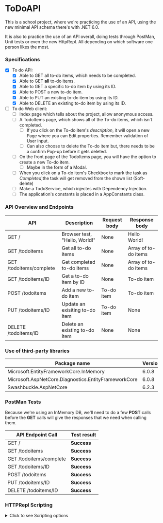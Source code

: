 # ToDoAPI
This is a school project, where we're practicing the use of an API, using the new minimal API schema there's with .NET 6.0.

It is also to practice the use of an API overall, doing tests through PostMan, Unit tests or even the new HttpRepl. All depending on which software one person likes the most.


### Specifications
- [x] To do API:
  - [x] Able to GET all to-do items, which needs to be completed.
  - [x] Able to GET **all** to-do items.
  - [x] Able to GET a specific to-do item by using its ID.
  - [x] Able to POST a new to-do item.
  - [x] Able to PUT an existing to-do item by using its ID.
  - [x] Able to DELETE an existing to-do item by using its ID.
- [ ] To do Web client:
  - [ ] Index page which tells about the project, allow anonymous access.
  - [ ] A TodoItems page, which shows all of the To-do items, which isn't completed.
    - [ ] If you click on the To-do item's *description*, it will open a new Page where you can Edit properties. Remember validation of User input.
    - [ ] Can also choose to delete the To-do item but, there needs to be a confirm Pop-up before it gets deleted. 
  - [ ] On the front page of the TodoItems page, you will have the option to create a new To-do item.
    - [ ] Maybe in the form of a Modal.
  - [ ] When you click on a To-do item's Checkbox to mark the task as *Completed*,the task will get removed from the shown list (Soft-delete)
  - [ ] Make a TodoService, which injectes with Dependency Injection.
  - [ ] The application's constants is placed in a AppConstants class.

### API Overview and Endpoints
| API                     | Description                    | Request body | Response body        |
|-------------------------|--------------------------------|--------------|----------------------|
| GET /                   | Browser test, "Hello, World!"  | None         | Hello World!         |
| GET /todoitems          | Get all to-do items            | None         | Array of to-do items |
| GET /todoitems/complete | Get completed to-do items      | None         | Array of to-do items |
| GET /todoitems/ID       | Get a to-do item by ID         | None         | To-do item           |
| POST /todoitems         | Add a new to-do item           | To-do item   | To-do item           |
| PUT /todoitems/ID       | Update an exisiting to-do item | To-do item   | None                 |
| DELETE /todoitems/ID    | Delete an existing to-do item  | None         | None                 |


### Use of third-party libraries
| Package name                                         | Version |
|------------------------------------------------------|---------|
| Microsoft.EntityFrameworkCore.InMemory               |  6.0.8  |
| Microsoft.AspNetCore.Diagnostics.EntityFrameworkCore |  6.0.8  |
| Swashbuckle.AspNetCore                               |  6.2.3  |

### PostMan Tests
Because we're using an InMemory DB, we'll need to do a few **POST** calls before the **GET** calls will give the responses that we need when calling them.

| API Endpoint Call       | Test result |
|-------------------------|-------------|
| GET /                   | **Success** |
| GET /todoitems          | **Success** |
| GET /todoitems/complete | **Success** |
| GET /todoitems/ID       | **Success** |
| POST /todoitems         | **Success** |
| PUT /todoitems/ID       | **Success** |
| DELETE /todoitems/ID    | **Success** |

### HTTPRepl Scripting
<details><summary>Click to see Scripting options</summary>
  
  \
  I've already prepared my HTTPRepl to use VS code as the default editor for the **POST** and **PUT** calls.
  \
  \
  First you need to connect to your API, this means that that will be your working directory.
  
  ```
  httprepl https://localhost:7221
  ```
  \
  After that we need to start by running the **POST** in order to get items in your InMemory DB.
  \
  Connect to the directory of /todoitems.
  ```
  cd todoitems
  ```
  \
  When you've access that, then you will write following code, which opens the default editor of choice.
  \
  You will write your json object, save and then close the editor.
  \
  ```
  post -h {Content-Type}:{application/json}
  ```
  \
  After that you can start running all the **GET** calls.
  \
  To get all those To-do items which haven't been completed yet.
  ```
  cd notCompleted
  ```
  Once inside the https://localhost:7221/todoitems/notCompleted then retrieve all *not*-completed To-do items.
  ```
  get
  ```
  \
  To **GET** *all* To-do items.  ```cd ..```  to get back to our https://localhost:7221/todoitems
  ```
  cd ..
  ```
  Now you're back in the working directory, and you call a **GET** to retrieve all existing To-do items.
  ```
  get
  ```
  \
  Getting a specific existing To-do item, then you simply write the ID that you want to access.
  \
  Which I've chosen to be the first ID.
  ```
  cd 1
  ```
  \
  This shows a list of put **GET** **PUT** and **DELETE**
  \
  
  To **PUT** the To-do item, you will get a editor to open where you do the changes, save and close.
  ```
  put -h {Content-Type}:{application/json}
  ```
  \
  The same goes for the **DELETE**.
  ```
  delete -h {Content-Type}:{application/json}
  ```
  \
  And the **GET** is just like all of the previous **GET** calls.
  ```
  get
  ```
</details>
